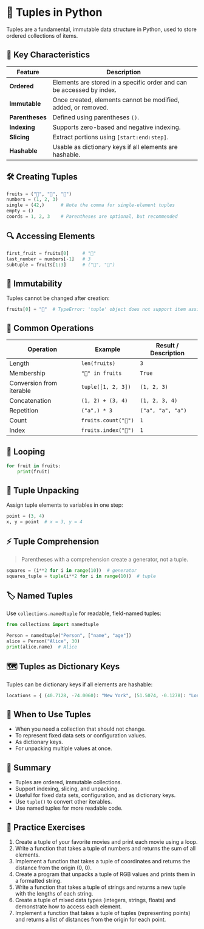 # 🍇 Tuples in Python

Tuples are a fundamental, immutable data structure in Python, used to store ordered collections of items.

## 📝 Key Characteristics

| Feature         | Description                                                                 |
|-----------------|-----------------------------------------------------------------------------|
| **Ordered**     | Elements are stored in a specific order and can be accessed by index.        |
| **Immutable**   | Once created, elements cannot be modified, added, or removed.                |
| **Parentheses** | Defined using parentheses `()`.                                              |
| **Indexing**    | Supports zero-based and negative indexing.                                   |
| **Slicing**     | Extract portions using `[start:end:step]`.                                   |
| **Hashable**    | Usable as dictionary keys if all elements are hashable.                      |

## 🛠️ Creating Tuples

```python
fruits = ("🍎", "🍌", "🍒")
numbers = (1, 2, 3)
single = (42,)      # Note the comma for single-element tuples
empty = ()
coords = 1, 2, 3    # Parentheses are optional, but recommended
```

## 🔍 Accessing Elements

```python
first_fruit = fruits[0]     # "🍎"
last_number = numbers[-1]   # 3
subtuple = fruits[1:3]      # ("🍌", "🍒")
```

## 🚫 Immutability

Tuples cannot be changed after creation:

```python
fruits[0] = "🥭"  # TypeError: 'tuple' object does not support item assignment
```

## 🔄 Common Operations

| Operation                | Example                        | Result / Description                  |
|--------------------------|--------------------------------|---------------------------------------|
| Length                   | `len(fruits)`                  | `3`                                   |
| Membership               | `"🍎" in fruits`               | `True`                                |
| Conversion from iterable | `tuple([1, 2, 3])`             | `(1, 2, 3)`                           |
| Concatenation            | `(1, 2) + (3, 4)`              | `(1, 2, 3, 4)`                        |
| Repetition               | `("a",) * 3`                   | `("a", "a", "a")`                     |
| Count                    | `fruits.count("🍎")`            | `1`                                   |
| Index                    | `fruits.index("🍌")`            | `1`                                   |

## 🔁 Looping

```python
for fruit in fruits:
    print(fruit)
```

## 🧩 Tuple Unpacking

Assign tuple elements to variables in one step:

```python
point = (3, 4)
x, y = point  # x = 3, y = 4
```

## ⚡ Tuple Comprehension

> Parentheses with a comprehension create a generator, not a tuple.

```python
squares = (i**2 for i in range(10))  # generator
squares_tuple = tuple(i**2 for i in range(10))  # tuple
```

## 🏷️ Named Tuples

Use `collections.namedtuple` for readable, field-named tuples:

```python
from collections import namedtuple

Person = namedtuple("Person", ["name", "age"])
alice = Person("Alice", 30)
print(alice.name)  # Alice
```

## 🗺️ Tuples as Dictionary Keys

Tuples can be dictionary keys if all elements are hashable:

```python
locations = { (40.7128, -74.0060): "New York", (51.5074, -0.1278): "London" }
```

## 🧠 When to Use Tuples

- When you need a collection that should not change.
- To represent fixed data sets or configuration values.
- As dictionary keys.
- For unpacking multiple values at once.

## 📝 Summary

- Tuples are ordered, immutable collections.
- Support indexing, slicing, and unpacking.
- Useful for fixed data sets, configuration, and as dictionary keys.
- Use `tuple()` to convert other iterables.
- Use named tuples for more readable code.

## 🧪 Practice Exercises

1. Create a tuple of your favorite movies and print each movie using a loop.
2. Write a function that takes a tuple of numbers and returns the sum of all elements.
3. Implement a function that takes a tuple of coordinates and returns the distance from the origin (0, 0).
4. Create a program that unpacks a tuple of RGB values and prints them in a formatted string.
5. Write a function that takes a tuple of strings and returns a new tuple with the lengths of each string.
6. Create a tuple of mixed data types (integers, strings, floats) and demonstrate how to access each element.
7. Implement a function that takes a tuple of tuples (representing points) and returns a list of distances from the origin for each point.
